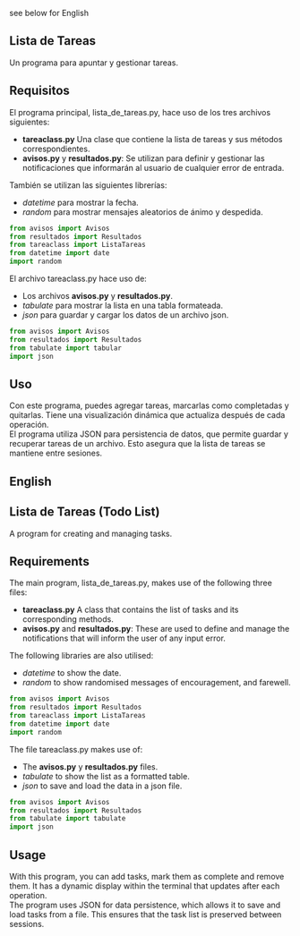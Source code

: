 see below for English  

## Lista de Tareas  

Un programa para apuntar y gestionar tareas.  

## Requisitos

El programa principal, lista_de_tareas.py, hace uso de los tres archivos siguientes:  
- **tareaclass.py** Una clase que contiene la lista de tareas y sus métodos correspondientes.  
- **avisos.py** y **resultados.py**: Se utilizan para definir y gestionar las notificaciones que informarán al usuario de cualquier error de entrada.  

También se utilizan las siguientes librerías:
- *datetime* para mostrar la fecha.
- *random* para mostrar mensajes aleatorios de ánimo y despedida.

```python
from avisos import Avisos
from resultados import Resultados
from tareaclass import ListaTareas
from datetime import date
import random
```

El archivo tareaclass.py hace uso de:
- Los archivos **avisos.py** y **resultados.py**.  
- *tabulate* para mostrar la lista en una tabla formateada.  
- *json* para guardar y cargar los datos de un archivo json.  

```python
from avisos import Avisos
from resultados import Resultados
from tabulate import tabular
import json
```

## Uso  

Con este programa, puedes agregar tareas, marcarlas como completadas y quitarlas. Tiene una visualización dinámica que actualiza después de cada operación.  
El programa utiliza JSON para persistencia de datos, que permite guardar y recuperar tareas de un archivo. Esto asegura que la lista de tareas se mantiene entre sesiones.

## English  
## Lista de Tareas (Todo List)  

A program for creating and managing tasks. 

## Requirements

The main program, lista_de_tareas.py, makes use of the following three files:  
- **tareaclass.py** A class that contains the list of tasks and its corresponding methods.  
- **avisos.py** and **resultados.py**: These are used to define and manage the notifications that will inform the user of any input error.  

The following libraries are also utilised:
- *datetime* to show the date.
- *random* to show randomised messages of encouragement, and farewell.

```python
from avisos import Avisos
from resultados import Resultados
from tareaclass import ListaTareas
from datetime import date
import random
```

The file tareaclass.py makes use of:
- The **avisos.py** y **resultados.py** files.  
- *tabulate* to show the list as a formatted table.  
- *json* to save and load the data in a json file.  

```python
from avisos import Avisos
from resultados import Resultados
from tabulate import tabulate
import json
```

## Usage

With this program, you can add tasks, mark them as complete and remove them. It has a dynamic display within the terminal that updates after each operation.  
The program uses JSON for data persistence, which allows it to save and load tasks from a file. This ensures that the task list is preserved between sessions.

